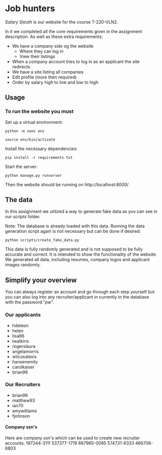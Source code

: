# Job hunters
*Salary Sleuth* is our website for the course T-220-VLN2.

In it we completed all the core requirements given in the assignment description.
As well as these extra requirements:
- We have a company side og the website
  - Where they can log in
  - View their listings
- When a company account tries to log in as an applicant the site redirects
- We have a site listing all companies
- Edit profile (more then required)
- Order by salary high to low and low to high


## Usage
### To run the website you must

Set up a virtual environment:

`python -m venv env`

`source env/bin/activate `

Install the necessary dependencies:

`pip install -r requirements.txt`

Start the server:

`python manage.py runserver`

Then the website should be running on http://localhost:8000/

## The data
In this assignment we utilized a way to generate fake data as you can see in our *scripts* folder.

Note: The database is already loaded with this data. Running the data generation script again is not necessary but can be done if desired:

`python scripts/create_fake_data.py`

This data is fully randomly generated and is not supposed to be fully accurate and correct. It is intended to show the functionality of the website.
We generated all data, including resumes, company logos and applicant images randomly.

## Simplify your overview
You can always register an account and go through each step yourself 
but you can also log into any recruiter/applicant in currently in the database with the password "pw".

### Our applicants
- hdeleon
- helen
- lisa86
- lwatkins
- rogerslaura
- angelamorris
- wilcoxalexis
- hansenemily
- carolkaiser
- brian96

### Our Recruiters 
- brian96
- matthew93
- ian70
- amywilliams
- fjohnson

#### Company ssn's
Here are company ssn's which can be used to create new recruiter accounts.
197244-3111
537377-1719
867965-0085
574731-8333
466706-6803
